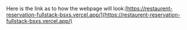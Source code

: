 Here is the link as to how the webpage will look:[https://restaurent-reservation-fullstack-bsxs.vercel.app/](https://restaurent-reservation-fullstack-bsxs.vercel.app/)

